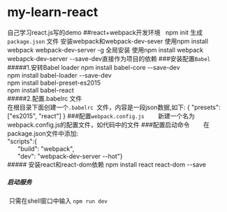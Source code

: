 # my-learn-react
自己学习react.js写的demo
##react+webpack开发环境
    npm init 生成 `package.json` 文件
    安装webpack和webpack-dev-sever
        使用npm install webpack webpack-dev-server -g 全局安装
        使用npm install webpack webapck-dev-server --save-dev直接作为项目的依赖
###安装配置`Babel`
#####1.安转Babel loader
            npm install babel-core --save-dev<br>
            npm install babel-loader --save-dev<br>
            npm install babel-preset-es2015<br>
            npm install babel-react<br>
#####2.配置.babelrc 文件<br>
            在根目录下面创建一个`.babelrc `文件，内容是一段json数据,如下: { "presets": ["es2015", "react"] }
###配置`webpack.config.js`
        新建一个名为webpack.config.js的配置文件，如代码中的文件
###配置启动命令
        在package.json文件中添加:<br>
        "scripts":{<br>
        "build": "webpack",<br>
        "dev": "webpack-dev-server --hot"}<br>
##### 安装react和react-dom依赖
    npm install react react-dom --save
##### 启动服务
  只需在shell窗口中输入 ` npm run dev `
